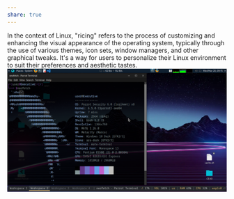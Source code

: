 ```yaml
---
share: true
---
```

In the context of Linux, "ricing" refers to the process of customizing and enhancing the visual appearance of the operating system, typically through the use of various themes, icon sets, window managers, and other graphical tweaks. It's a way for users to personalize their Linux environment to suit their preferences and aesthetic tastes.
<img src="https://raw.githubusercontent.com/stardoom4/imagesce40/main/microblog/day1.png" alt="day 1 of ricing my parrot os.">
